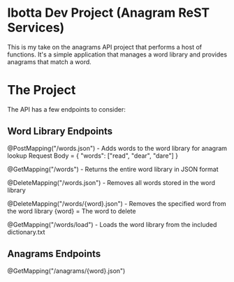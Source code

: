 Ibotta Dev Project (Anagram ReST Services)
=========

This is my take on the anagrams API project that performs a host of functions. It's a simple application
that manages a word library and provides anagrams that match a word.

# The Project

The API has a few endpoints to consider:

## Word Library Endpoints
@PostMapping("/words.json") - Adds words to the word library for anagram lookup
	Request Body = { "words": ["read", "dear", "dare"] }

@GetMapping("/words") - Returns the entire word library in JSON format

@DeleteMapping("/words.json") - Removes all words stored in the word library

@DeleteMapping("/words/{word}.json") - Removes the specified word from the word library
	{word} = The word to delete

@GetMapping("/words/load") - Loads the word library from the included dictionary.txt

## Anagrams Endpoints
@GetMapping("/anagrams/{word}.json")